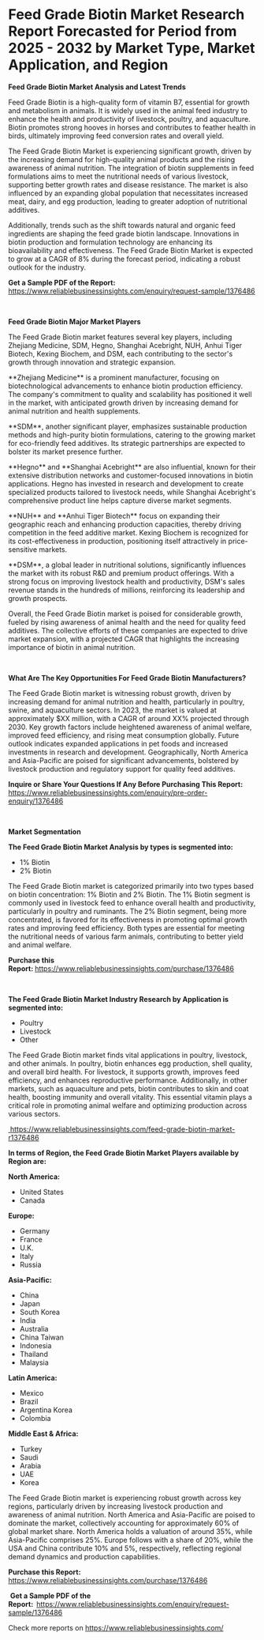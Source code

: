 <p><h1>Feed Grade Biotin Market Research Report Forecasted for Period from 2025 -  2032 by Market Type, Market Application, and Region</h1></p><p><strong>Feed Grade Biotin Market Analysis and Latest Trends</strong></p>
<p><p>Feed Grade Biotin is a high-quality form of vitamin B7, essential for growth and metabolism in animals. It is widely used in the animal feed industry to enhance the health and productivity of livestock, poultry, and aquaculture. Biotin promotes strong hooves in horses and contributes to feather health in birds, ultimately improving feed conversion rates and overall yield.</p><p>The Feed Grade Biotin Market is experiencing significant growth, driven by the increasing demand for high-quality animal products and the rising awareness of animal nutrition. The integration of biotin supplements in feed formulations aims to meet the nutritional needs of various livestock, supporting better growth rates and disease resistance. The market is also influenced by an expanding global population that necessitates increased meat, dairy, and egg production, leading to greater adoption of nutritional additives.</p><p>Additionally, trends such as the shift towards natural and organic feed ingredients are shaping the feed grade biotin landscape. Innovations in biotin production and formulation technology are enhancing its bioavailability and effectiveness. The Feed Grade Biotin Market is expected to grow at a CAGR of 8% during the forecast period, indicating a robust outlook for the industry.</p></p>
<p><strong>Get a Sample PDF of the Report:&nbsp;</strong> <a href="https://www.reliablebusinessinsights.com/enquiry/request-sample/1376486?utm_campaign=1117&utm_medium=2&utm_source=Github&utm_content=ia&utm_term=13012025&utm_id=feed-grade-biotin">https://www.reliablebusinessinsights.com/enquiry/request-sample/1376486</a></p>
<p>&nbsp;</p>
<p><strong>Feed Grade Biotin Major Market Players</strong></p>
<p><p>The Feed Grade Biotin market features several key players, including Zhejiang Medicine, SDM, Hegno, Shanghai Acebright, NUH, Anhui Tiger Biotech, Kexing Biochem, and DSM, each contributing to the sector's growth through innovation and strategic expansion.</p><p>**Zhejiang Medicine** is a prominent manufacturer, focusing on biotechnological advancements to enhance biotin production efficiency. The company's commitment to quality and scalability has positioned it well in the market, with anticipated growth driven by increasing demand for animal nutrition and health supplements.</p><p>**SDM**, another significant player, emphasizes sustainable production methods and high-purity biotin formulations, catering to the growing market for eco-friendly feed additives. Its strategic partnerships are expected to bolster its market presence further.</p><p>**Hegno** and **Shanghai Acebright** are also influential, known for their extensive distribution networks and customer-focused innovations in biotin applications. Hegno has invested in research and development to create specialized products tailored to livestock needs, while Shanghai Acebright's comprehensive product line helps capture diverse market segments.</p><p>**NUH** and **Anhui Tiger Biotech** focus on expanding their geographic reach and enhancing production capacities, thereby driving competition in the feed additive market. Kexing Biochem is recognized for its cost-effectiveness in production, positioning itself attractively in price-sensitive markets.</p><p>**DSM**, a global leader in nutritional solutions, significantly influences the market with its robust R&D and premium product offerings. With a strong focus on improving livestock health and productivity, DSM's sales revenue stands in the hundreds of millions, reinforcing its leadership and growth prospects.</p><p>Overall, the Feed Grade Biotin market is poised for considerable growth, fueled by rising awareness of animal health and the need for quality feed additives. The collective efforts of these companies are expected to drive market expansion, with a projected CAGR that highlights the increasing importance of biotin in animal nutrition.</p></p>
<p>&nbsp;</p>
<p><strong>What Are The Key Opportunities For Feed Grade Biotin Manufacturers?</strong></p>
<p><p>The Feed Grade Biotin market is witnessing robust growth, driven by increasing demand for animal nutrition and health, particularly in poultry, swine, and aquaculture sectors. In 2023, the market is valued at approximately $XX million, with a CAGR of around XX% projected through 2030. Key growth factors include heightened awareness of animal welfare, improved feed efficiency, and rising meat consumption globally. Future outlook indicates expanded applications in pet foods and increased investments in research and development. Geographically, North America and Asia-Pacific are poised for significant advancements, bolstered by livestock production and regulatory support for quality feed additives.</p></p>
<p><strong>Inquire or Share Your Questions If Any Before Purchasing This Report:</strong> <a href="https://www.reliablebusinessinsights.com/enquiry/pre-order-enquiry/1376486?utm_campaign=1117&utm_medium=2&utm_source=Github&utm_content=ia&utm_term=13012025&utm_id=feed-grade-biotin">https://www.reliablebusinessinsights.com/enquiry/pre-order-enquiry/1376486</a></p>
<p>&nbsp;</p>
<p><strong>Market Segmentation</strong></p>
<p><strong>The Feed Grade Biotin Market Analysis by types is segmented into:</strong></p>
<p><ul><li>1% Biotin</li><li>2% Biotin</li></ul></p>
<p><p>The Feed Grade Biotin market is categorized primarily into two types based on biotin concentration: 1% Biotin and 2% Biotin. The 1% Biotin segment is commonly used in livestock feed to enhance overall health and productivity, particularly in poultry and ruminants. The 2% Biotin segment, being more concentrated, is favored for its effectiveness in promoting optimal growth rates and improving feed efficiency. Both types are essential for meeting the nutritional needs of various farm animals, contributing to better yield and animal welfare.</p></p>
<p><strong>Purchase this Report:&nbsp;</strong><a href="https://www.reliablebusinessinsights.com/purchase/1376486?utm_campaign=1117&utm_medium=2&utm_source=Github&utm_content=ia&utm_term=13012025&utm_id=feed-grade-biotin">https://www.reliablebusinessinsights.com/purchase/1376486</a></p>
<p>&nbsp;</p>
<p><strong>The Feed Grade Biotin Market Industry Research by Application is segmented into:</strong></p>
<p><ul><li>Poultry</li><li>Livestock</li><li>Other</li></ul></p>
<p><p>The Feed Grade Biotin market finds vital applications in poultry, livestock, and other animals. In poultry, biotin enhances egg production, shell quality, and overall bird health. For livestock, it supports growth, improves feed efficiency, and enhances reproductive performance. Additionally, in other markets, such as aquaculture and pets, biotin contributes to skin and coat health, boosting immunity and overall vitality. This essential vitamin plays a critical role in promoting animal welfare and optimizing production across various sectors.</p></p>
<p><a href="https://www.reliablebusinessinsights.com/feed-grade-biotin-market-r1376486?utm_campaign=1117&utm_medium=2&utm_source=Github&utm_content=ia&utm_term=13012025&utm_id=feed-grade-biotin">&nbsp;https://www.reliablebusinessinsights.com/feed-grade-biotin-market-r1376486</a></p>
<p><strong>In terms of Region, the Feed Grade Biotin Market Players available by Region are:</strong></p>
<p>
    <p> <strong> North America: </strong>
        <ul>
            <li>United States</li>
            <li>Canada</li>
        </ul>
        </p> 
    <p> <strong> Europe: </strong>
        <ul>
            <li>Germany</li>
            <li>France</li>
            <li>U.K.</li>
            <li>Italy</li>
            <li>Russia</li>
        </ul>
        </p> 
    <p> <strong> Asia-Pacific: </strong>
        <ul>
            <li>China</li>
            <li>Japan</li>
            <li>South Korea</li>
            <li>India</li>
            <li>Australia</li>
            <li>China Taiwan</li>
            <li>Indonesia</li>
            <li>Thailand</li>
            <li>Malaysia</li>
        </ul>
        </p> 
    <p> <strong> Latin America: </strong>
        <ul>
            <li>Mexico</li>
            <li>Brazil</li>
            <li>Argentina Korea</li>
            <li>Colombia</li>
        </ul>
        </p> 
    <p> <strong> Middle East & Africa: </strong>
        <ul>
            <li>Turkey</li>
            <li>Saudi</li>
            <li>Arabia</li>
            <li>UAE</li>
            <li>Korea</li>
        </ul>
    </p>
    </p>
<p><p>The Feed Grade Biotin market is experiencing robust growth across key regions, particularly driven by increasing livestock production and awareness of animal nutrition. North America and Asia-Pacific are poised to dominate the market, collectively accounting for approximately 60% of global market share. North America holds a valuation of around 35%, while Asia-Pacific comprises 25%. Europe follows with a share of 20%, while the USA and China contribute 10% and 5%, respectively, reflecting regional demand dynamics and production capabilities.</p></p>
<p><strong>Purchase this Report: </strong><a href="https://www.reliablebusinessinsights.com/purchase/1376486?utm_campaign=1117&utm_medium=2&utm_source=Github&utm_content=ia&utm_term=13012025&utm_id=feed-grade-biotin">https://www.reliablebusinessinsights.com/purchase/1376486</a></p>
<p>&nbsp;<strong>Get a Sample PDF of the Report:&nbsp;&nbsp;</strong><a href="https://www.reliablebusinessinsights.com/enquiry/request-sample/1376486?utm_campaign=1117&utm_medium=2&utm_source=Github&utm_content=ia&utm_term=13012025&utm_id=feed-grade-biotin">https://www.reliablebusinessinsights.com/enquiry/request-sample/1376486</a></p>
<p><strong></strong></p>
<p>Check more reports on <a href="https://www.reliablebusinessinsights.com/?utm_campaign=1117&utm_medium=2&utm_source=Github&utm_content=ia&utm_term=13012025&utm_id=feed-grade-biotin">https://www.reliablebusinessinsights.com/</a></p>